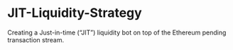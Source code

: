 # JIT-Liquidity-Strategy
Creating a Just-in-time (“JIT”) liquidity bot on top of the Ethereum pending transaction stream.
